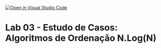 [![Open in Visual Studio Code](https://classroom.github.com/assets/open-in-vscode-c66648af7eb3fe8bc4f294546bfd86ef473780cde1dea487d3c4ff354943c9ae.svg)](https://classroom.github.com/online_ide?assignment_repo_id=7570649&assignment_repo_type=AssignmentRepo)
# Lab 03 - Estudo de Casos: Algoritmos de Ordenação N.Log(N)
